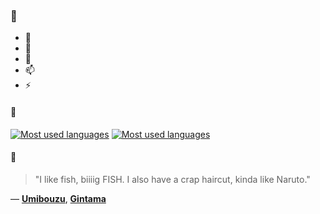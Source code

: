 ### 👋

- 🔭
- 🌱
- 💬
- 📫
- ⚡

#### 🧏

[![Most used languages](https://github-readme-stats-aynah.vercel.app/api/top-langs/?username=aynh&theme=solarized-dark&langs_count=6&layout=compact&hide_title=true)](https://github.com/anuraghazra/github-readme-stats#gh-dark-mode-only)
[![Most used languages](https://github-readme-stats-aynah.vercel.app/api/top-langs/?username=aynh&theme=solarized-light&langs_count=6&layout=compact&hide_title=true)](https://github.com/anuraghazra/github-readme-stats#gh-light-mode-only)

#### 💬

> "I like fish, biiiig FISH. I also have a crap haircut, kinda like Naruto."

&mdash; [**Umibouzu**](https://myanimelist.net/character.php?q=Umibouzu&cat=character), [**Gintama**](https://myanimelist.net/search/all?q=Gintama&cat=all)
